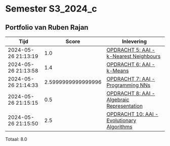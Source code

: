 # Semester S3_2024_c
## Portfolio van Ruben Rajan

|Tijd|Score|Inlevering|
|---|---|---|
|2024-05-26 21:13:19 |1.0|<a href="https://canvas.hu.nl//courses/39753/assignments/284176/submissions/616">OPDRACHT 5: AAI - k-Nearest Neighbours</a>|
|2024-05-26 21:13:58 |1.4|<a href="https://canvas.hu.nl//courses/39753/assignments/284178/submissions/616">OPDRACHT 6: AAI - k-Means</a>|
|2024-05-26 21:14:33 |2.5999999999999996|<a href="https://canvas.hu.nl//courses/39753/assignments/284177/submissions/616">OPDRACHT 7: AAI - Programming NNs</a>|
|2024-05-26 21:15:15 |0.5|<a href="https://canvas.hu.nl//courses/39753/assignments/284180/submissions/616">OPDRACHT 8: AAI - Algebraic Representation</a>|
|2024-05-26 21:15:50 |2.5|<a href="https://canvas.hu.nl//courses/39753/assignments/284181/submissions/616">OPDRACHT 10: AAI - Evolutionary Algorithms</a>|

Totaal: 8.0
